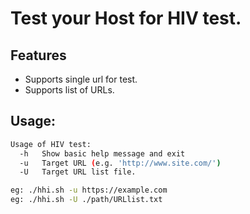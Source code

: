 # Test your Host for HIV test.

## Features

- Supports single url for test.
- Supports list of URLs.

## Usage:
```sh
Usage of HIV test:
  -h   Show basic help message and exit
  -u   Target URL (e.g. 'http://www.site.com/')
  -U   Target URL list file.

eg: ./hhi.sh -u https://example.com
eg: ./hhi.sh -U ./path/URLlist.txt
```